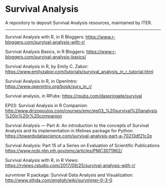 # Survival Analysis 
A repository to deposit Survival Analysis resources, maintained by ITER.

<hr>

Survival Analysis with R, in R Bloggers:
https://www.r-bloggers.com/survival-analysis-with-r/
<br>

Survival Analysis Basics, in R Bloggers:
https://www.r-bloggers.com/survival-analysis-basics/
<br>

Survival Analysis in R, by Emily C. Zabor: https://www.emilyzabor.com/tutorials/survival_analysis_in_r_tutorial.html
<br>

Survival Analysis in R, in OpenIntro:
https://www.openintro.org/book/surv_in_r/
<br>

Survival analysis, in RPubs:
https://rpubs.com/daspringate/survival
<br>

EP03: Survival Analysis in R Companion:
http://www.drizopoulos.com/courses/emc/ep03_%20survival%20analysis%20in%20r%20companion
<br>

Survival Analysis — Part A:
An introduction to the concepts of Survival Analysis and its implementation in lifelines package for Python.
https://towardsdatascience.com/survival-analysis-part-a-70213df21c2e
<br>

Survival Analysis:
Part 15 of a Series on Evaluation of Scientific Publications
https://www.ncbi.nlm.nih.gov/pmc/articles/PMC3071962/
<br>

Survival Analysis with R, in R Views:
https://rviews.rstudio.com/2017/09/25/survival-analysis-with-r/
<br>

survminer R package: Survival Data Analysis and Visualization: 
http://www.sthda.com/english/wiki/survminer-0-3-0
<br>

